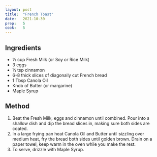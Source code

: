 ```yaml
---
layout: post
title:  "French Toast"
date:   2021-10-30
prep:   5
cook:   5
---
```


## Ingredients

- ½ cup Fresh Milk (or Soy or Rice Milk)
- 3 eggs
- ½ tsp cinnamon
- 6-8 thick slices of diagonally cut French bread
- 1 Tbsp Canola Oil
- Knob of Butter (or margarine)
- Maple Syrup

## Method

1. Beat the Fresh Milk, eggs and cinnamon until combined. Pour into a shallow dish and dip the bread slices in, making sure both sides are coated.
2. In a large frying pan heat Canola Oil and Butter until sizzling over medium heat, fry the bread both sides until golden brown. Drain on a paper towel, keep warm in the oven while you make the rest.
3. To serve, drizzle with Maple Syrup.
